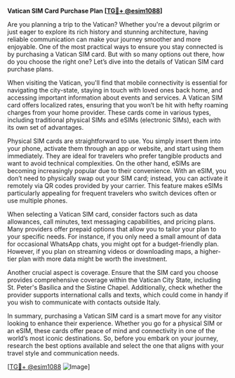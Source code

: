 **Vatican SIM Card Purchase Plan [[TG💪+ @esim1088](https://t.me/s/esim1088)]**

Are you planning a trip to the Vatican? Whether you're a devout pilgrim or just eager to explore its rich history and stunning architecture, having reliable communication can make your journey smoother and more enjoyable. One of the most practical ways to ensure you stay connected is by purchasing a Vatican SIM card. But with so many options out there, how do you choose the right one? Let’s dive into the details of Vatican SIM card purchase plans.

When visiting the Vatican, you'll find that mobile connectivity is essential for navigating the city-state, staying in touch with loved ones back home, and accessing important information about events and services. A Vatican SIM card offers localized rates, ensuring that you won’t be hit with hefty roaming charges from your home provider. These cards come in various types, including traditional physical SIMs and eSIMs (electronic SIMs), each with its own set of advantages.

Physical SIM cards are straightforward to use. You simply insert them into your phone, activate them through an app or website, and start using them immediately. They are ideal for travelers who prefer tangible products and want to avoid technical complexities. On the other hand, eSIMs are becoming increasingly popular due to their convenience. With an eSIM, you don’t need to physically swap out your SIM card; instead, you can activate it remotely via QR codes provided by your carrier. This feature makes eSIMs particularly appealing for frequent travelers who switch devices often or use multiple phones.

When selecting a Vatican SIM card, consider factors such as data allowances, call minutes, text messaging capabilities, and pricing plans. Many providers offer prepaid options that allow you to tailor your plan to your specific needs. For instance, if you only need a small amount of data for occasional WhatsApp chats, you might opt for a budget-friendly plan. However, if you plan on streaming videos or downloading maps, a higher-tier plan with more data might be worth the investment.

Another crucial aspect is coverage. Ensure that the SIM card you choose provides comprehensive coverage within the Vatican City State, including St. Peter's Basilica and the Sistine Chapel. Additionally, check whether the provider supports international calls and texts, which could come in handy if you wish to communicate with contacts outside Italy.

In summary, purchasing a Vatican SIM card is a smart move for any visitor looking to enhance their experience. Whether you go for a physical SIM or an eSIM, these cards offer peace of mind and connectivity in one of the world’s most iconic destinations. So, before you embark on your journey, research the best options available and select the one that aligns with your travel style and communication needs.

[[TG💪+ @esim1088](https://t.me/s/esim1088) ![Image](https://i.postimg.cc/Y0z9fWf4/image.png)]